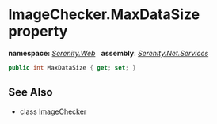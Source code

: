 # ImageChecker.MaxDataSize property
**namespace:** *[Serenity.Web](../../README.md#serenity.web-namespace)*   **assembly**: *[Serenity.Net.Services](../../README.md)*

```csharp
public int MaxDataSize { get; set; }
```

## See Also

* class [ImageChecker](../ImageChecker.md)